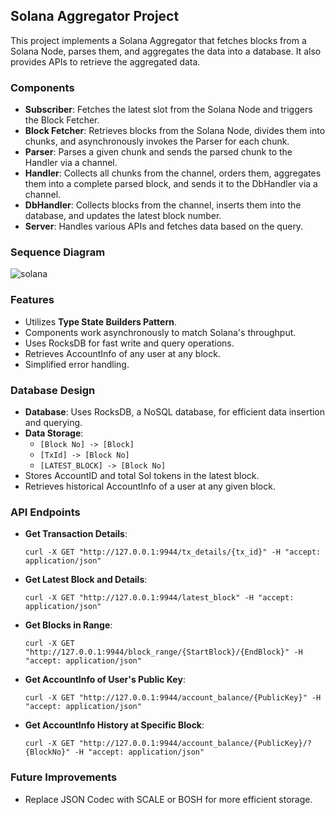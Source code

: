 ## Solana Aggregator Project

This project implements a Solana Aggregator that fetches blocks from a Solana Node, parses them, and aggregates the data into a database. It also provides APIs to retrieve the aggregated data.

### Components

- **Subscriber**: Fetches the latest slot from the Solana Node and triggers the Block Fetcher.
- **Block Fetcher**: Retrieves blocks from the Solana Node, divides them into chunks, and asynchronously invokes the Parser for each chunk.
- **Parser**: Parses a given chunk and sends the parsed chunk to the Handler via a channel.
- **Handler**: Collects all chunks from the channel, orders them, aggregates them into a complete parsed block, and sends it to the DbHandler via a channel.
- **DbHandler**: Collects blocks from the channel, inserts them into the database, and updates the latest block number.
- **Server**: Handles various APIs and fetches data based on the query.

### Sequence Diagram
![solana](https://github.com/user-attachments/assets/6138169b-f408-44f0-a6c8-ce7149403641)

### Features

- Utilizes **Type State Builders Pattern**.
- Components work asynchronously to match Solana's throughput.
- Uses RocksDB for fast write and query operations.
- Retrieves AccountInfo of any user at any block.
- Simplified error handling.

### Database Design

- **Database**: Uses RocksDB, a NoSQL database, for efficient data insertion and querying.
- **Data Storage**:
    - `[Block No] -> [Block]`
    - `[TxId] -> [Block No]`
    - `[LATEST_BLOCK] -> [Block No]`
- Stores AccountID and total Sol tokens in the latest block.
- Retrieves historical AccountInfo of a user at any given block.

### API Endpoints

- **Get Transaction Details**:
  ```shell
  curl -X GET "http://127.0.0.1:9944/tx_details/{tx_id}" -H "accept: application/json"
  ```
- **Get Latest Block and Details**:
  ```shell
  curl -X GET "http://127.0.0.1:9944/latest_block" -H "accept: application/json"
  ```
- **Get Blocks in Range**:
  ```shell
  curl -X GET "http://127.0.0.1:9944/block_range/{StartBlock}/{EndBlock}" -H "accept: application/json"
  ```
- **Get AccountInfo of User's Public Key**:
  ```shell
  curl -X GET "http://127.0.0.1:9944/account_balance/{PublicKey}" -H "accept: application/json"
  ```
- **Get AccountInfo History at Specific Block**:
  ```shell
  curl -X GET "http://127.0.0.1:9944/account_balance/{PublicKey}/?{BlockNo}" -H "accept: application/json"
  ```

### Future Improvements

- Replace JSON Codec with SCALE or BOSH for more efficient storage.
